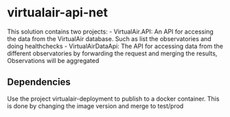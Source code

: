 # virtualair-api-net

This solution contains two projects:
	- VirtualAir.API: An API for accessing the data from the VirtualAir database. Such as list the observatories and doing healthchecks
	- VirtualAirDataApi: The API for accessing data from the different observatories by forwarding the request and merging the results, Observations will be aggregated  

## Dependencies
Use the project virtualair-deployment to publish to a docker container. This is done by changing the image version and merge to test/prod
	

